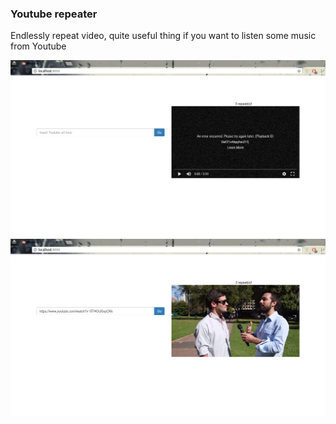 <h3>Youtube repeater</h3>

Endlessly repeat video, quite useful thing if you want to listen some music from Youtube
 
<img src="Screenshots/1.png">
<img src="Screenshots/2.png">

